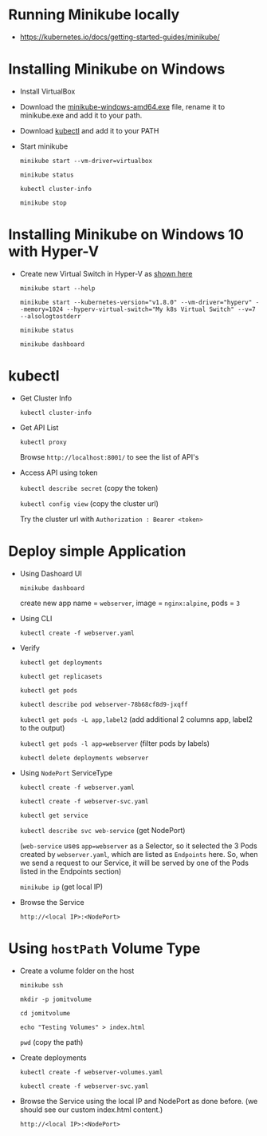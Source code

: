 # Running Minikube locally

- https://kubernetes.io/docs/getting-started-guides/minikube/

# Installing Minikube on Windows

- Install VirtualBox
- Download the [minikube-windows-amd64.exe](https://storage.googleapis.com/minikube/releases/latest/minikube-windows-amd64.exe) file, rename it to minikube.exe and add it to your path.
- Download [kubectl](https://kubernetes.io/docs/tasks/tools/install-kubectl/#install-kubectl-binary-via-curl) and add it to your PATH 

- Start minikube

    `minikube start --vm-driver=virtualbox`

    `minikube status`

    `kubectl cluster-info`

    `minikube stop`


# Installing Minikube on Windows 10 with Hyper-V

- Create new Virtual Switch in Hyper-V as [shown here](https://blogs.msdn.microsoft.com/wasimbloch/2017/01/23/setting-up-kubernetes-on-windows10-laptop-with-minikube/)

    `minikube start --help`

    `minikube start --kubernetes-version="v1.8.0" --vm-driver="hyperv" --memory=1024 --hyperv-virtual-switch="My k8s Virtual Switch" --v=7 --alsologtostderr`

    `minikube status`

    `minikube dashboard`

# kubectl

- Get Cluster Info

    `kubectl cluster-info`

- Get API List

    `kubectl proxy`

    Browse `http://localhost:8001/` to see the list of API's

- Access API using token

    `kubectl describe secret`   (copy the token)

    `kubectl config view`       (copy the cluster url)

    Try the cluster url with `Authorization : Bearer <token>`


# Deploy simple Application

- Using Dashoard UI

    `minikube dashboard`

    create new app name = `webserver`, image = `nginx:alpine`, pods = `3`

- Using CLI

    `kubectl create -f webserver.yaml`

- Verify

    `kubectl get deployments`

    `kubectl get replicasets`

    `kubectl get pods`

    `kubectl describe pod webserver-78b68cf8d9-jxqff`

    `kubectl get pods -L app,label2`  (add additional 2 columns app, label2 to the output)

    `kubectl get pods -l app=webserver`   (filter pods by labels)

    `kubectl delete deployments webserver` 

- Using `NodePort` ServiceType

    `kubectl create -f webserver.yaml`

    `kubectl create -f webserver-svc.yaml`

    `kubectl get service`

    `kubectl describe svc web-service`   (get NodePort)
    
    (`web-service` uses `app=webserver` as a Selector, so it selected the 3 Pods created by `webserver.yaml`, which are listed as `Endpoints` here. So, when we send a request to our Service, it will be served by one of the Pods listed in the Endpoints section)

    `minikube ip`  (get local IP)

- Browse the Service

    `http://<local IP>:<NodePort>`
    

# Using `hostPath` Volume Type

- Create a volume folder on the host

    `minikube ssh`

    `mkdir -p jomitvolume`

    `cd jomitvolume`

    `echo "Testing Volumes" > index.html`

    `pwd`   (copy the path)

- Create deployments

    `kubectl create -f webserver-volumes.yaml`

    `kubectl create -f webserver-svc.yaml`

- Browse the Service using the local IP and NodePort as done before. (we should see our custom index.html content.)

    `http://<local IP>:<NodePort>`


